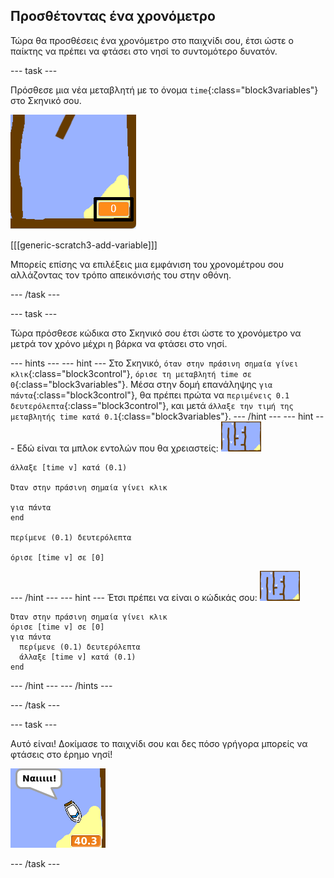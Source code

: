 ## Προσθέτοντας ένα χρονόμετρο

Τώρα θα προσθέσεις ένα χρονόμετρο στο παιχνίδι σου, έτσι ώστε ο παίκτης να πρέπει να φτάσει στο νησί το συντομότερο δυνατόν.

--- task ---

Πρόσθεσε μια νέα μεταβλητή με το όνομα `time`{:class="block3variables"} στο Σκηνικό σου.

![screenshot](images/boat-variable-annotated.png)

[[[generic-scratch3-add-variable]]]

Μπορείς επίσης να επιλέξεις μια εμφάνιση του χρονομέτρου σου αλλάζοντας τον τρόπο απεικόνισής του στην οθόνη.

--- /task ---

--- task ---

Τώρα πρόσθεσε κώδικα στο Σκηνικό σου έτσι ώστε το χρονόμετρο να μετρά τον χρόνο μέχρι η βάρκα να φτάσει στο νησί.

--- hints ---
 --- hint --- Στο Σκηνικό, `όταν στην πράσινη σημαία γίνει κλικ`{:class="block3control"}, `όρισε τη μεταβλητή time σε 0`{:class="block3variables"}. Μέσα στην δομή επανάληψης `για πάντα`{:class="block3control"}, θα πρέπει πρώτα να `περιμένεις 0.1 δευτερόλεπτα`{:class="block3control"}, και μετά `άλλαξε την τιμή της μεταβλητής time κατά 0.1`{:class="block3variables"}.
--- /hint ---
 --- hint --- Εδώ είναι τα μπλοκ εντολών που θα χρειαστείς: ![φάση](images/stage.png)

```blocks3
άλλαξε [time v] κατά (0.1)

Όταν στην πράσινη σημαία γίνει κλικ

για πάντα
end

περίμενε (0.1) δευτερόλεπτα

όρισε [time v] σε [0]
```

--- /hint --- --- hint --- Έτσι πρέπει να είναι ο κώδικάς σου: ![φάση](images/stage.png)

```blocks3
Όταν στην πράσινη σημαία γίνει κλικ
όρισε [time v] σε [0]
για πάντα 
  περίμενε (0.1) δευτερόλεπτα
  άλλαξε [time v] κατά (0.1)
end
```

--- /hint --- --- /hints ---

--- /task ---

--- task ---

Αυτό είναι! Δοκίμασε το παιχνίδι σου και δες πόσο γρήγορα μπορείς να φτάσεις στο έρημο νησί!

![screenshot](images/boat-variable-test.png)

--- /task ---